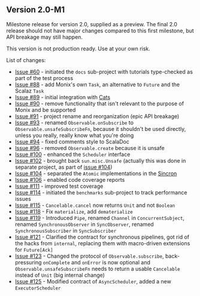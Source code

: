 ## Version 2.0-M1

Milestone release for version 2.0, supplied as a preview.
The final 2.0 release should not have major changes compared
to this first milestone, but API breakage may still happen.

This version is not production ready. Use at your own risk.

List of changes:

- [Issue #60](https://github.com/monixio/monix/issues/60) - initiated the `docs` sub-project with
  tutorials type-checked as part of the test process
- [Issue #88](https://github.com/monixio/monix/issues/88) - add Monix's own `Task`, an alternative
  to `Future` and the Scalaz `Task`
- [Issue #89](https://github.com/monixio/monix/issues/89) - initial integration 
  with [Cats](https://github.com/typelevel/cats)
- [Issue #90](https://github.com/monixio/monix/issues/90) - remove functionality that isn't
  relevant to the purpose of Monix and be supported
- [Issue #91](https://github.com/monixio/monix/issues/91) - project rename and reorganization (epic API breakage)
- [Issue #93](https://github.com/monixio/monix/issues/93) - renamed `Observable.onSubscribe` to
  `Observable.unsafeSubscribeFn`, because it shouldn't be used directly, unless you really, really
  know what you're doing
- [Issue #94](https://github.com/monixio/monix/issues/94) - fixed comments style to ScalaDoc
- [Issue #96](https://github.com/monixio/monix/issues/96) - removed `Observable.create` because
  it is unsafe
- [Issue #100](https://github.com/monixio/monix/issues/100) - enhanced the `Scheduler` interface
- [Issue #102](https://github.com/monixio/monix/issues/102) - brought back `sun.misc.Unsafe` 
  (actually this was done in separate project, as part of [issue #104](https://github.com/monixio/monix/issues/104))
- [Issue #104](https://github.com/monixio/monix/issues/104) - separated the `Atomic` implementations
  in the [Sincron](https://github.com/monixio/sincron)
- [Issue #106](https://github.com/monixio/monix/issues/106) - enabled code coverage reports
- [Issue #111](https://github.com/monixio/monix/issues/111) - improved test coverage
- [Issue #114](https://github.com/monixio/monix/issues/114) - initiated the `benchmarks` sub-project to
  track performance issues
- [Issue #115](https://github.com/monixio/monix/issues/115) - `Cancelable.cancel` now returns `Unit`
  and not `Boolean`
- [Issue #118](https://github.com/monixio/monix/issues/118) - Fix `materialize`, add `dematerialize`
- [Issue #119](https://github.com/monixio/monix/issues/119) - Introduced `Pipe`, 
  renamed `Channel` in `ConcurrentSubject`, renamed `SynchronousObserver` in `SyncObserver`,
  renamed `SynchronousSubscriber` in `SyncSubscriber`
- [Issue #121](https://github.com/monixio/monix/issues/121) - Clarified the contract for synchronous
  pipelines, got rid of the hacks from `internal`, replacing them with macro-driven extensions
  for `Future[Ack]`
- [Issue #123](https://github.com/monixio/monix/issues/123) - Changed the protocol of `Observable.subscribe`,
  back-pressuring `onComplete` and `onError` is now optional and `Observable.unsafeSubscribeFn` needs
  to return a usable `Cancelable` instead of `Unit` (big internal change)
- [Issue #125](https://github.com/monixio/monix/issues/125) - Modified contract of 
  `AsyncScheduler`, added a new `ExecutorScheduler`